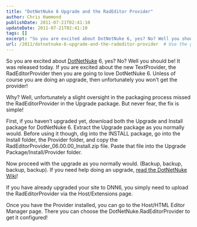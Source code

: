 ```yaml
---
title: "DotNetNuke 6 Upgrade and the RadEditor Provider"
author: Chris Hammond
publishDate: 2011-07-21T02:41:10
updateDate: 2011-07-21T02:41:10
tags: []
excerpt: "So you are excited about DotNetNuke 6, yes? No? Well you should be! It was released today. If you are excited about the new TextProvider, the RadEditorProvider then you are going to love DotNetNuke 6. Unless of course you are doing an upgrade, then unfortunately you won’t get the provider!  Why? Well, unfortunately a slight oversight in the packaging process missed the RadEditorProvider in the Upgrade package. But never fear, the fix is simple!"
url: /2011/dotnetnuke-6-upgrade-and-the-radeditor-provider  # Use the generated URL with year
---
```

<p>So you are excited about <a href="https://www.dotnetnuke.com/" target="_blank">DotNetNuke</a> 6, yes? No? Well you should be! It was released today. If you are excited about the new TextProvider, the RadEditorProvider then you are going to love DotNetNuke 6. Unless of course you are doing an upgrade, then unfortunately you won’t get the provider!</p>  <p>Why? Well, unfortunately a slight oversight in the packaging process missed the RadEditorProvider in the Upgrade package. But never fear, the fix is simple!</p>  <p>First, if you haven’t upgraded yet, download both the Upgrade and Install package for DotNetNuke 6. Extract the Upgrade package as you normally would. Before using it though, dig into the INSTALL package, go into the Install folder, the Provider folder, and copy the RadEditorProvider_06.00.00_Install.zip file. Paste that file into the Upgrade Package/Install/Provider folder.</p>  <p>Now proceed with the upgrade as you normally would. (Backup, backup, backup, backup). If you need help doing an upgrade, <a href="https://www.dotnetnuke.com/Resources/Wiki/Page/Upgrading-DotNetNuke.aspx" target="_blank">read the DotNetNuke Wiki</a>!</p>  <p>If you have already upgraded your site to DNN6, you simply need to upload the RadEditorProvider via the Host/Extensions page.</p>  <p>Once you have the Provider installed, you can go to the Host/HTML Editor Manager page. There you can choose the DotNetNuke.RadEditorProvider to get it configured!</p>
